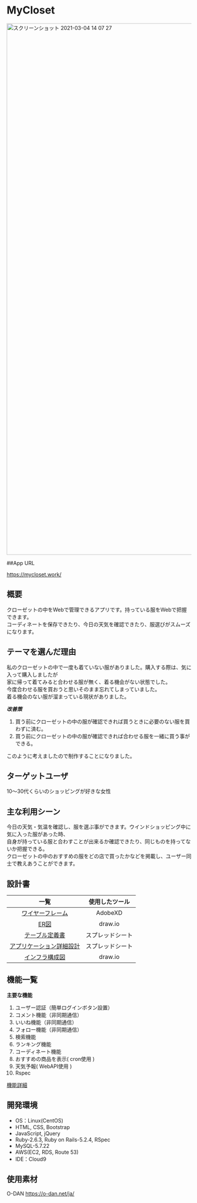 # MyCloset

<img width="1449" alt="スクリーンショット 2021-03-04 14 07 27" src="https://user-images.githubusercontent.com/66851090/109914308-06eca000-7cf3-11eb-8637-1119a54e2e91.png">

##App URL

https://mycloset.work/

## 概要

クローゼットの中をWebで管理できるアプリです。持っている服をWebで把握できます。  
コーディネートを保存できたり、今日の天気を確認できたり、服選びがスムーズになります。

## テーマを選んだ理由

私のクローゼットの中で一度も着ていない服がありました。購入する際は、気に入って購入しましたが  
家に帰って着てみると合わせる服が無く、着る機会がない状態でした。  
今度合わせる服を買おうと思いそのまま忘れてしまっていました。  
着る機会のない服が溜まっている現状がありました。  

***改善策***
1. 買う前にクローゼットの中の服が確認できれば買うときに必要のない服を買わずに済む。
1. 買う前にクローゼットの中の服が確認できれば合わせる服を一緒に買う事ができる。

このように考えましたので制作することになりました。

## ターゲットユーザ

10〜30代くらいのショッピングが好きな女性

## 主な利用シーン
今日の天気・気温を確認し、服を選ぶ事ができます。ウインドショッピング中に気に入った服があった時、  
自身が持っている服と合わすことが出来るか確認できたり、同じものを持ってないか把握できる。  
クローゼットの中のおすすめの服をどの店で買ったかなどを掲載し、ユーザー同士で教えあうことができます。  

## 設計書
| 一覧 | 使用したツール |
|:-----------:|:------------:|
| [ワイヤーフレーム](https://xd.adobe.com/view/e86a3f4f-e31e-469a-8532-e0df241d5585-bd39/) | AdobeXD|
| [ER図](https://app.diagrams.net/#G1ciL2UjRAVujDVFKF2kFhLc84BEua-1P9) | draw.io |
| [テーブル定義書](https://docs.google.com/spreadsheets/d/1ZDqj3qq5zncNYNZmOahXYLYmWQqtLxjFxLruldG2CU0/edit?usp=sharing) | スプレッドシート |
| [アプリケーション詳細設計](https://docs.google.com/spreadsheets/d/1FinqAkHowUu_CVKUsqRTsY3JZBOoBqONf_JNxL1l67k/edit#gid=0) | スプレッドシート |
| [インフラ構成図](https://app.diagrams.net/#G1YotM0xoGngT4TplzBOrYm3pHwRLdD2Xl) | draw.io |

## 機能一覧
**主要な機能**

1. ユーザー認証（簡単ログインボタン設置）
1. コメント機能（非同期通信）
1. いいね機能（非同期通信）
1. フォロー機能（非同期通信）
1. 検索機能
1. ランキング機能
1. コーディネート機能
1. おすすめの商品を表示( cron使用 )
1. 天気予報( WebAPI使用 )
1. Rspec

[機能詳細](https://docs.google.com/spreadsheets/d/1NbPF5B69iJEW0Z0_ILl9c5klG89ri9GAAvSrNYTnAcM/edit#gid=0)

## 開発環境
- OS：Linux(CentOS)
- HTML, CSS, Bootstrap
- JavaScript, jQuery
- Ruby-2.6.3, Ruby on Rails-5.2.4, RSpec
- MySQL-5.7.22
- AWS(EC2, RDS, Route 53)
- IDE：Cloud9

## 使用素材
O-DAN https://o-dan.net/ja/

